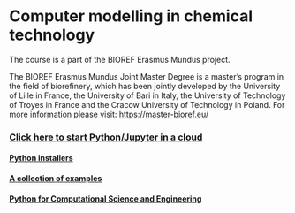 # Computer modelling in chemical technology
The course is a part of the BIOREF Erasmus Mundus project.


The BIOREF Erasmus Mundus Joint Master Degree is a master’s program in the field of biorefinery, which has been jointly developed by the University of Lille in France, the University of Bari in Italy, the University of Technology of Troyes in France and the Cracow University of Technology in Poland. 
For more information please visit: https://master-bioref.eu/

###  [Click here to start Python/Jupyter in a cloud](http://mybinder.org/v2/gh/sbednarz/bioref-2022-computer-modelling/main)


#### [Python installers](https://www.anaconda.com/products/distribution)
#### [A collection of examples](https://github.com/sbednarz/modeling)
#### [Python for Computational Science and Engineering](https://fangohr.github.io/introduction-to-python-for-computational-science-and-engineering/)

